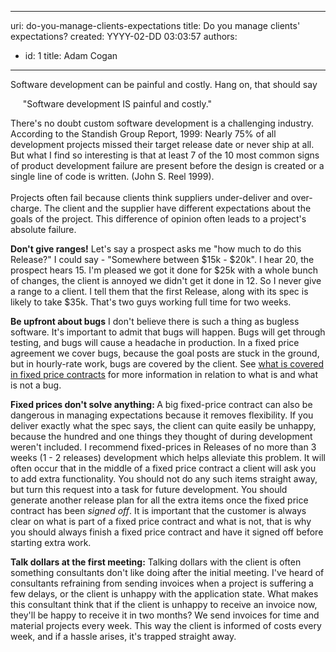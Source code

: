 

---
uri: do-you-manage-clients-expectations
title: Do you manage clients' expectations?
created: YYYY-02-DD 03:03:57
authors:
  - id: 1
    title: Adam Cogan
---




<span class='intro'> 
  <p>Software development can be painful and costly. Hang on, that should say<br></p>
<p>&#160;&#160;&#160; &#160;&quot;Software development IS painful and costly.&quot; </p>
<p>There's no doubt custom software development is a challenging industry. According to the Standish Group Report, 1999&#58; Nearly 75% of all development projects missed their target release date or never ship at all. But what I find so interesting is that at least 7 of the 10 most common signs of product development failure are present&#160;before&#160;the design is created or a single line of code is written. (John S. Reel 1999).​<br>​<br>
Projects often fail because clients think suppliers under-deliver and over-charge. The client and the supplier have different expectations about the goals of the project. This difference of opinion often leads to a project's absolute failure. </p>
 </span>


  <p>
    <strong>Don't give ranges!</strong> Let's say a prospect asks me &quot;how much to do this Release?&quot; I could say - &quot;Somewhere between $15k - $20k&quot;. I hear 20, the prospect hears 15. I'm pleased we got it done for $25k with a whole bunch of changes, the client is annoyed we didn't get it done in 12. So I never give a range to a client. I tell them that the first Release, along with its spec is likely to take $35k. That's two guys working full time for two weeks. </p>
<p><strong>Be upfront about bugs</strong> I don't believe there is such a thing as bugless software. It's important to admit that bugs will happen. Bugs will get through testing, and bugs will cause a headache in production. In a fixed price agreement we cover bugs, because the goal posts are stuck in the ground, but in hourly-rate work, bugs are covered by the client. See <a href="http&#58;//www.ssw.com.au/ssw/Standards/Forms/ConsultingOrderTermsConditions.aspx">what is covered in fixed price contracts</a> for more information in relation to what is and what is not a bug.</p>
<p><strong>Fixed prices don't solve anything&#58; </strong>A big fixed-price contract can also be dangerous in managing expectations because it removes flexibility. If you deliver exactly what the spec says, the client can quite easily be unhappy, because the hundred and one things they thought of during development weren't included. I recommend fixed-prices in Releases of no more than 3 weeks (1 - 2 releases) development which helps alleviate this problem. It will often occur that in the middle of a fixed price contract a client will ask you to add extra functionality. You should not do any such items straight away, but turn this request into a task for future development. You should generate another release plan for all the extra items once the fixed price contract has been <em>signed off</em>. It is important that the customer is always clear on what is part of a fixed price contract and what is not, that is why you should always finish a fixed price contract and have it signed off before starting extra work. </p>
<p><strong>Talk dollars at the first meeting&#58;</strong> Talking dollars with the client is often something consultants don't like doing after the initial meeting. I've heard of consultants refraining from sending invoices when a project is suffering a few delays, or the client is unhappy with the application state. What makes this consultant think that if the client is unhappy to receive an invoice now, they'll be happy to receive it in two months? We send invoices for time and material projects every week. This way the client is informed of costs every week, and if a hassle arises, it's trapped straight away.</p>



